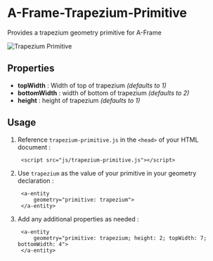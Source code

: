 # A-Frame-Trapezium-Primitive
Provides a trapezium geometry primitive for A-Frame

![Trapezium Primitive](https://raw.githubusercontent.com/pookage/a-frame-trapezium-primitive/master/img/trapezium.gif)

## Properties

* **topWidth** : Width of top of trapezium *(defaults to 1)*
* **bottomWidth** : width of bottom of trapezium *(defaults to 2)*
* **height** : height of trapezium *(defaults to 1)*


## Usage

1. Reference `trapezium-primitive.js` in the `<head>` of your HTML document :

        <script src="js/trapezium-primitive.js"></script>

2. Use `trapezium` as the value of your primitive in your geometry declaration :

        <a-entity 
            geometry="primitive: trapezium">
        </a-entity>

3. Add any additional properties as needed :

        <a-entity 
            geometry="primitive: trapezium; height: 2; topWidth: 7; bottomWidth: 4">
        </a-entity>    				
